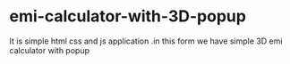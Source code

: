 # emi-calculator-with-3D-popup
It is simple html css and js application .in this form we have simple 3D emi calculator with popup
